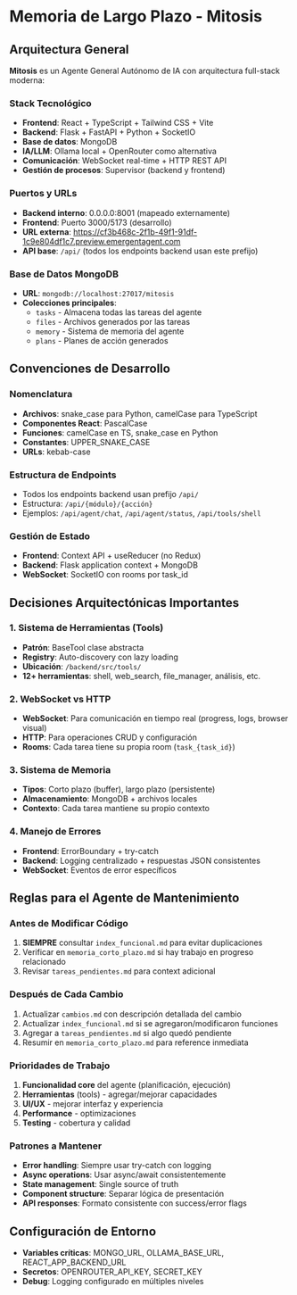 # Memoria de Largo Plazo - Mitosis

## Arquitectura General
**Mitosis** es un Agente General Autónomo de IA con arquitectura full-stack moderna:

### Stack Tecnológico
- **Frontend**: React + TypeScript + Tailwind CSS + Vite
- **Backend**: Flask + FastAPI + Python + SocketIO
- **Base de datos**: MongoDB
- **IA/LLM**: Ollama local + OpenRouter como alternativa
- **Comunicación**: WebSocket real-time + HTTP REST API
- **Gestión de procesos**: Supervisor (backend y frontend)

### Puertos y URLs
- **Backend interno**: 0.0.0.0:8001 (mapeado externamente)
- **Frontend**: Puerto 3000/5173 (desarrollo)
- **URL externa**: https://cf3b468c-2f1b-49f1-91df-1c9e804df1c7.preview.emergentagent.com
- **API base**: `/api/` (todos los endpoints backend usan este prefijo)

### Base de Datos MongoDB
- **URL**: `mongodb://localhost:27017/mitosis`
- **Colecciones principales**: 
  - `tasks` - Almacena todas las tareas del agente
  - `files` - Archivos generados por las tareas
  - `memory` - Sistema de memoria del agente
  - `plans` - Planes de acción generados

## Convenciones de Desarrollo

### Nomenclatura
- **Archivos**: snake_case para Python, camelCase para TypeScript
- **Componentes React**: PascalCase
- **Funciones**: camelCase en TS, snake_case en Python
- **Constantes**: UPPER_SNAKE_CASE
- **URLs**: kebab-case

### Estructura de Endpoints
- Todos los endpoints backend usan prefijo `/api/`
- Estructura: `/api/{módulo}/{acción}`
- Ejemplos: `/api/agent/chat`, `/api/agent/status`, `/api/tools/shell`

### Gestión de Estado
- **Frontend**: Context API + useReducer (no Redux)
- **Backend**: Flask application context + MongoDB
- **WebSocket**: SocketIO con rooms por task_id

## Decisiones Arquitectónicas Importantes

### 1. Sistema de Herramientas (Tools)
- **Patrón**: BaseTool clase abstracta
- **Registry**: Auto-discovery con lazy loading
- **Ubicación**: `/backend/src/tools/`
- **12+ herramientas**: shell, web_search, file_manager, análisis, etc.

### 2. WebSocket vs HTTP
- **WebSocket**: Para comunicación en tiempo real (progress, logs, browser visual)
- **HTTP**: Para operaciones CRUD y configuración
- **Rooms**: Cada tarea tiene su propia room (`task_{task_id}`)

### 3. Sistema de Memoria
- **Tipos**: Corto plazo (buffer), largo plazo (persistente)
- **Almacenamiento**: MongoDB + archivos locales
- **Contexto**: Cada tarea mantiene su propio contexto

### 4. Manejo de Errores
- **Frontend**: ErrorBoundary + try-catch
- **Backend**: Logging centralizado + respuestas JSON consistentes
- **WebSocket**: Eventos de error específicos

## Reglas para el Agente de Mantenimiento

### Antes de Modificar Código
1. **SIEMPRE** consultar `index_funcional.md` para evitar duplicaciones
2. Verificar en `memoria_corto_plazo.md` si hay trabajo en progreso relacionado
3. Revisar `tareas_pendientes.md` para context adicional

### Después de Cada Cambio
1. Actualizar `cambios.md` con descripción detallada del cambio
2. Actualizar `index_funcional.md` si se agregaron/modificaron funciones
3. Agregar a `tareas_pendientes.md` si algo quedó pendiente
4. Resumir en `memoria_corto_plazo.md` para reference inmediata

### Prioridades de Trabajo
1. **Funcionalidad core** del agente (planificación, ejecución)
2. **Herramientas** (tools) - agregar/mejorar capacidades
3. **UI/UX** - mejorar interfaz y experiencia
4. **Performance** - optimizaciones
5. **Testing** - cobertura y calidad

### Patrones a Mantener
- **Error handling**: Siempre usar try-catch con logging
- **Async operations**: Usar async/await consistentemente
- **State management**: Single source of truth
- **Component structure**: Separar lógica de presentación
- **API responses**: Formato consistente con success/error flags

## Configuración de Entorno
- **Variables críticas**: MONGO_URL, OLLAMA_BASE_URL, REACT_APP_BACKEND_URL
- **Secretos**: OPENROUTER_API_KEY, SECRET_KEY
- **Debug**: Logging configurado en múltiples niveles